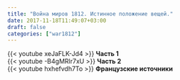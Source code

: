 ```yaml
---
title: "Война миров 1812. Истинное положение вещей."
date: 2017-11-18T11:49:07+03:00
draft: false
categories: ["war1812"]
---
```


<div class="row">
  <div class="col-sm-6">
    {{< youtube xeJaFLK-Jd4 >}}
    <strong>Часть 1</strong>
  </div>
  <div class="col-sm-6">
    {{< youtube -B4gMRlr7xU >}}
    <strong>Часть 2</strong>
  </div>
</div>
<!--more-->
<div class="row">
  <div class="col-sm-6">
    {{< youtube hxhefvdh7To >}}
    <strong>Французские источники</strong>
  </div>
</div>
